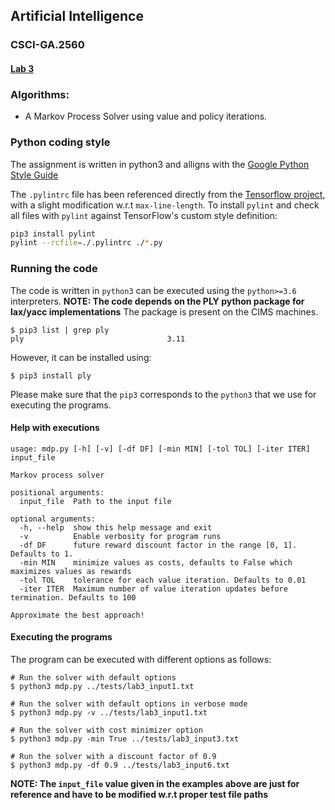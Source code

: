 ## Artificial Intelligence
### CSCI-GA.2560
#### [Lab 3](https://cs.nyu.edu/courses/fall21/CSCI-GA.2560-001/lab3.html)

### Algorithms:

- A Markov Process Solver using value and policy iterations.

### Python coding style

The assignment is written in python3 and alligns with the
[Google Python Style Guide](https://github.com/google/styleguide/blob/gh-pages/pyguide.md)

The `.pylintrc` file has been referenced directly from the [Tensorflow project](https://github.com/tensorflow/tensorflow/blob/master/tensorflow/tools/ci_build/pylintrc), with
a slight modification w.r.t `max-line-length`. To install `pylint` and check all files with `pylint` against TensorFlow's custom style definition:

```bash
pip3 install pylint
pylint --rcfile=./.pylintrc ./*.py
```

### Running the code

The code is written in `python3` can be executed using the `python>=3.6` interpreters.
**NOTE: The code depends on the PLY python package for lax/yacc implementations**
The package is present on the CIMS machines.

```console
$ pip3 list | grep ply
ply                                3.11
```

However, it can be installed using:
```
$ pip3 install ply
```
Please make sure that the `pip3` corresponds to the `python3` that we use for executing the programs.

#### Help with executions

```console
usage: mdp.py [-h] [-v] [-df DF] [-min MIN] [-tol TOL] [-iter ITER] input_file

Markov process solver

positional arguments:
  input_file  Path to the input file

optional arguments:
  -h, --help  show this help message and exit
  -v          Enable verbosity for program runs
  -df DF      future reward discount factor in the range [0, 1]. Defaults to 1.
  -min MIN    minimize values as costs, defaults to False which maximizes values as rewards
  -tol TOL    tolerance for each value iteration. Defaults to 0.01
  -iter ITER  Maximum number of value iteration updates before termination. Defaults to 100

Approximate the best approach!
```

#### Executing the programs

The program can be executed with different options as follows:

```console
# Run the solver with default options
$ python3 mdp.py ../tests/lab3_input1.txt

# Run the solver with default options in verbose mode
$ python3 mdp.py -v ../tests/lab3_input1.txt

# Run the solver with cost minimizer option
$ python3 mdp.py -min True ../tests/lab3_input3.txt

# Run the solver with a discount factor of 0.9
$ python3 mdp.py -df 0.9 ../tests/lab3_input6.txt
```

**NOTE: The `input_file` value given in the examples above are just for reference and have to be modified w.r.t proper test file paths**

